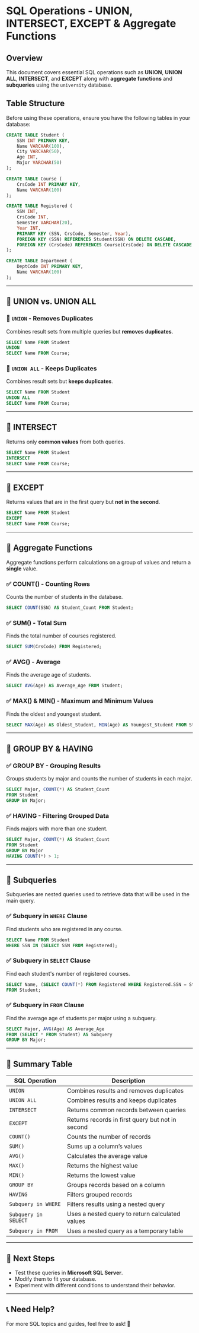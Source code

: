 # SQL Operations - UNION, INTERSECT, EXCEPT & Aggregate Functions

## Overview
This document covers essential SQL operations such as **UNION**, **UNION ALL**, **INTERSECT**, and **EXCEPT** along with **aggregate functions** and **subqueries** using the `university` database.

## Table Structure
Before using these operations, ensure you have the following tables in your database:

```sql
CREATE TABLE Student (
    SSN INT PRIMARY KEY,
    Name VARCHAR(100),
    City VARCHAR(50),
    Age INT,
    Major VARCHAR(50)
);

CREATE TABLE Course (
    CrsCode INT PRIMARY KEY,
    Name VARCHAR(100)
);

CREATE TABLE Registered (
    SSN INT,
    CrsCode INT,
    Semester VARCHAR(20),
    Year INT,
    PRIMARY KEY (SSN, CrsCode, Semester, Year),
    FOREIGN KEY (SSN) REFERENCES Student(SSN) ON DELETE CASCADE,
    FOREIGN KEY (CrsCode) REFERENCES Course(CrsCode) ON DELETE CASCADE
);

CREATE TABLE Department (
    DeptCode INT PRIMARY KEY,
    Name VARCHAR(100)
);
```

---

## 🔹 UNION vs. UNION ALL
### 🔹 `UNION` - Removes Duplicates
Combines result sets from multiple queries but **removes duplicates**.
```sql
SELECT Name FROM Student
UNION
SELECT Name FROM Course;
```

### 🔹 `UNION ALL` - Keeps Duplicates
Combines result sets but **keeps duplicates**.
```sql
SELECT Name FROM Student
UNION ALL
SELECT Name FROM Course;
```

---

## 🔹 INTERSECT
Returns only **common values** from both queries.
```sql
SELECT Name FROM Student
INTERSECT
SELECT Name FROM Course;
```

---

## 🔹 EXCEPT
Returns values that are in the first query but **not in the second**.
```sql
SELECT Name FROM Student
EXCEPT
SELECT Name FROM Course;
```

---

## 🔹 Aggregate Functions
Aggregate functions perform calculations on a group of values and return a **single** value.

### ✅ COUNT() - Counting Rows
Counts the number of students in the database.
```sql
SELECT COUNT(SSN) AS Student_Count FROM Student;
```

### ✅ SUM() - Total Sum
Finds the total number of courses registered.
```sql
SELECT SUM(CrsCode) FROM Registered;
```

### ✅ AVG() - Average
Finds the average age of students.
```sql
SELECT AVG(Age) AS Average_Age FROM Student;
```

### ✅ MAX() & MIN() - Maximum and Minimum Values
Finds the oldest and youngest student.
```sql
SELECT MAX(Age) AS Oldest_Student, MIN(Age) AS Youngest_Student FROM Student;
```

---

## 🔹 GROUP BY & HAVING

### ✅ GROUP BY - Grouping Results
Groups students by major and counts the number of students in each major.
```sql
SELECT Major, COUNT(*) AS Student_Count
FROM Student
GROUP BY Major;
```

### ✅ HAVING - Filtering Grouped Data
Finds majors with more than one student.
```sql
SELECT Major, COUNT(*) AS Student_Count
FROM Student
GROUP BY Major
HAVING COUNT(*) > 1;
```

---

## 🔹 Subqueries
Subqueries are nested queries used to retrieve data that will be used in the main query.

### ✅ Subquery in `WHERE` Clause
Find students who are registered in any course.
```sql
SELECT Name FROM Student
WHERE SSN IN (SELECT SSN FROM Registered);
```

### ✅ Subquery in `SELECT` Clause
Find each student's number of registered courses.
```sql
SELECT Name, (SELECT COUNT(*) FROM Registered WHERE Registered.SSN = Student.SSN) AS Course_Count
FROM Student;
```

### ✅ Subquery in `FROM` Clause
Find the average age of students per major using a subquery.
```sql
SELECT Major, AVG(Age) AS Average_Age
FROM (SELECT * FROM Student) AS Subquery
GROUP BY Major;
```

---

## 🎯 Summary Table
| **SQL Operation** | **Description** |
|-------------------|----------------|
| `UNION` | Combines results and removes duplicates |
| `UNION ALL` | Combines results and keeps duplicates |
| `INTERSECT` | Returns common records between queries |
| `EXCEPT` | Returns records in first query but not in second |
| `COUNT()` | Counts the number of records |
| `SUM()` | Sums up a column’s values |
| `AVG()` | Calculates the average value |
| `MAX()` | Returns the highest value |
| `MIN()` | Returns the lowest value |
| `GROUP BY` | Groups records based on a column |
| `HAVING` | Filters grouped records |
| `Subquery in WHERE` | Filters results using a nested query |
| `Subquery in SELECT` | Uses a nested query to return calculated values |
| `Subquery in FROM` | Uses a nested query as a temporary table |

---

## 🎯 Next Steps
- Test these queries in **Microsoft SQL Server**.
- Modify them to fit your database.
- Experiment with different conditions to understand their behavior.

---

## 📞 Need Help?
For more SQL topics and guides, feel free to ask! 🚀


